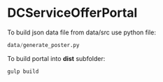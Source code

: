 # DCServiceOfferPortal


To build json data file from data/src use python file:
```python
data/generate_poster.py
```

To build portal into **dist** subfolder:
```bash
gulp build
```